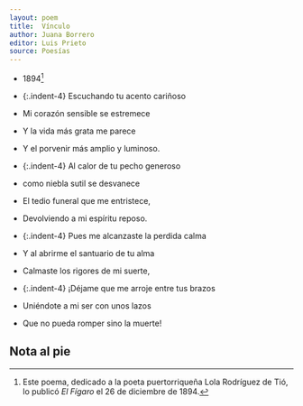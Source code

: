 ```yaml
---
layout: poem
title:  Vínculo 
author: Juana Borrero 
editor: Luis Prieto 
source: Poesías 
---
```

- 1894[^fn1]

- {:.indent-4} Escuchando tu acento cariñoso 
- Mi corazón sensible se estremece 
- Y la vida más grata me parece
- Y el porvenir más amplio y luminoso. 

- {:.indent-4} Al calor de tu pecho generoso 
- como niebla sutil se desvanece 
- El tedio funeral que me entristece, 
- Devolviendo a mi espíritu reposo. 

- {:.indent-4} Pues me alcanzaste la perdida calma
- Y al abrirme el santuario de tu alma 
- Calmaste los rigores de mi suerte,

- {:.indent-4} ¡Déjame que me arroje entre tus brazos 
- Uniéndote a mi ser con unos lazos 
- Que no pueda romper sino la muerte! 

## Nota al pie 

[^fn1]: Este poema, dedicado a la poeta puertorriqueña Lola Rodríguez de Tió, lo publicó _El Fígaro_ el 26 de diciembre de 1894. 
